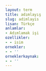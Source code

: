 ```yaml
---
layout: term
title: adımlayış
slug: adimlayis
lisan: Türkçe
anlamlar:
- Adımlamak işi
ozellikler:
- - isim
ornekler:
- - ''
orneklerkaynak:
- - ''
---
```

